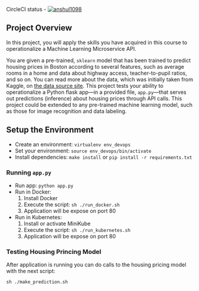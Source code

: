CircleCI status - [![anshul1098](https://circleci.com/gh/anshul1098/operationalize-ml-microservice.svg?style=svg)](https://circleci.com/gh/anshul1098/operationalize-ml-microservice)


## Project Overview

In this project, you will apply the skills you have acquired in this course to operationalize a Machine Learning Microservice API. 

You are given a pre-trained, `sklearn` model that has been trained to predict housing prices in Boston according to several features, such as average rooms in a home and data about highway access, teacher-to-pupil ratios, and so on. You can read more about the data, which was initially taken from Kaggle, on [the data source site](https://www.kaggle.com/c/boston-housing). This project tests your ability to operationalize a Python flask app—in a provided file, `app.py`—that serves out predictions (inference) about housing prices through API calls. This project could be extended to any pre-trained machine learning model, such as those for image recognition and data labeling.

## Setup the Environment

* Create an environment: `virtualenv env_devops`
* Set your environment: `source env_devops/bin/activate`
* Install dependencies: `make install` or `pip install -r requirements.txt`


### Running `app.py`

* Run app: `python app.py`
* Run in Docker:  
    1. Install Docker
    2. Execute the script: `sh ./run_docker.sh`
    3. Application will be expose on port 80
* Run in Kubernetes:  
    1. Install or activate MiniKube
    2. Execute the script: `sh ./run_kubernetes.sh`
    3. Application will be expose on port 80

### Testing Housing Princing Model
After application is running you can do calls to the housing pricing model with the next script:

`sh ./make_prediction.sh`
